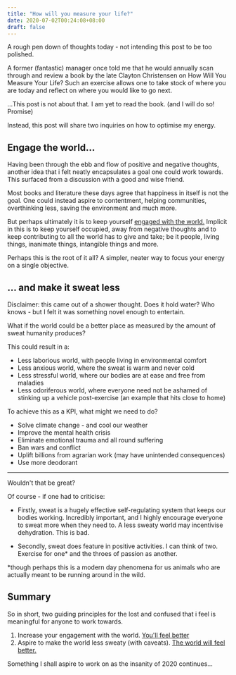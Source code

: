 ```yaml
---
title: "How will you measure your life?"
date: 2020-07-02T00:24:08+08:00
draft: false
---
```


A rough pen down of thoughts today - not intending this post to be too polished.

A former (fantastic) manager once told me that he would annually scan through and review a book by the late Clayton Christensen on How Will You Measure Your Life? Such an exercise allows one to take stock of where you are today and reflect on where you would like to go next.

...This post is not about that. I am yet to read the book. (and I will do so! Promise)

Instead, this post will share two inquiries on how to optimise my energy. 

## Engage the world...

Having been through the ebb and flow of positive and negative thoughts, another idea that i felt neatly encapsulates a goal one could work towards. This surfaced from a discussion with a good and wise friend.

Most books and literature these days agree that happiness in itself is not the goal. One could instead aspire to contentment, helping communities, overthinking less, saving the environment and much more.

But perhaps ultimately it is to keep yourself <u>engaged with the world.</u> Implicit in this is to keep yourself occupied, away from negative thoughts and to keep contributing to all the world has to give and take; be it people, living things, inanimate things, intangible things and more.

Perhaps this is the root of it all? A simpler, neater way to focus your energy on a single objective.



## ... and make it sweat less

Disclaimer: this came out of a shower thought. Does it hold water? Who knows - but I felt it was something novel enough to entertain.

What if the world could be a better place as measured by the amount of sweat humanity produces?

This could result in a:

- Less laborious world, with people living in environmental comfort
- Less anxious world, where the sweat is warm and never cold
- Less stressful world, where our bodies are at ease and free from maladies
- Less odoriferous world, where everyone need not be ashamed of stinking up a vehicle post-exercise (an example that hits close to home)

To achieve this as a KPI, what might we need to do?

- Solve climate change - and cool our weather
- Improve the mental health crisis
- Eliminate emotional trauma and all round suffering
- Ban wars and conflict
- Uplift billions from agrarian work (may have unintended consequences)
- Use more deodorant

***

Wouldn't that be great?

Of course - if one had to criticise:

- Firstly, sweat is a hugely effective self-regulating system that keeps our bodies working. Incredibly important, and I highly encourage everyone to sweat more when they need to. A less sweaty world may incentivise dehydration. This is bad.

- Secondly, sweat does feature in positive activities. I can think of two. Exercise for one* and the throes of passion as another.

*though perhaps this is a modern day phenomena for us animals who are actually meant to be running around in the wild.

## Summary 

So in short, two guiding principles for the lost and confused that i feel is meaningful for anyone to work towards.

1. Increase your engagement with the world. <u>You'll feel better</u>
2. Aspire to make the world less sweaty (with caveats). <u>The world will feel better.</u>

Something I shall aspire to work on as the insanity of 2020 continues...